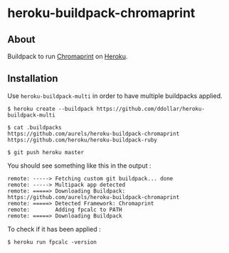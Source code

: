 # heroku-buildpack-chromaprint

## About

Buildpack to run [Chromaprint](https://acoustid.org/chromaprint) on [Heroku](https://heroku.com).

## Installation

Use `heroku-buildpack-multi` in order to have multiple buildpacks applied.

    $ heroku create --buildpack https://github.com/ddollar/heroku-buildpack-multi

    $ cat .buildpacks
    https://github.com/aurels/heroku-buildpack-chromaprint
    https://github.com/heroku/heroku-buildpack-ruby

    $ git push heroku master

You should see something like this in the output :

    remote: -----> Fetching custom git buildpack... done
    remote: -----> Multipack app detected
    remote: =====> Downloading Buildpack: https://github.com/aurels/heroku-buildpack-chromaprint
    remote: =====> Detected Framework: Chromaprint
    remote:        Adding fpcalc to PATH
    remote: =====> Downloading Buildpack

To check if it has been applied :

    $ heroku run fpcalc -version
